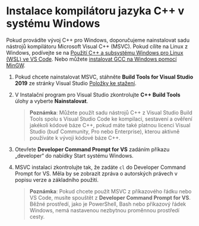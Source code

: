 <h1 data-loc-id="walkthrough.windows.install.compiler">Instalace kompilátoru jazyka C++ v systému Windows</h1>
<p data-loc-id="walkthrough.windows.text1">Pokud provádíte vývoj C++ pro Windows, doporučujeme nainstalovat sadu nástrojů kompilátoru Microsoft Visual C++ (MSVC). Pokud cílíte na Linux z Windows, podívejte se na <a href="https://code.visualstudio.com/docs/cpp/config-wsl" data-loc-id="walkthrough.windows.link.title1">Použití C++ a subsystému Windows pro Linux (WSL) ve VS Code</a>. Nebo můžete <a href="https://code.visualstudio.com/docs/cpp/config-mingw" data-loc-id="walkthrough.windows.link.title2">instalovat GCC na Windows pomocí MinGW</a>.</p>
<ol>
<li><p data-loc-id="walkthrough.windows.text2">Pokud chcete nainstalovat MSVC, stáhněte <strong data-loc-id="walkthrough.windows.build.tools1">Build Tools for Visual Studio 2019</strong> ze stránky Visual Studio <a href="https://visualstudio.microsoft.com/downloads/#build-tools-for-visual-studio-2019" data-loc-id="walkthrough.windows.link.downloads">Položky ke stažení</a>.</p>
</li>
<li><p data-loc-id="walkthrough.windows.text3">V Instalační program pro Visual Studio zkontrolujte <strong data-loc-id="walkthrough.windows.build.tools2">C++ Build Tools</strong> úlohy a vyberte <strong data-loc-id="walkthrough.windows.link.install">Nainstalovat</strong>.</p>
<blockquote>
<p><strong data-loc-id="walkthrough.windows.note1">Poznámka</strong>: <span data-loc-id="walkthrough.windows.note1.text">Můžete použít sadu nástrojů C++ z Visual Studio Build Tools spolu s Visual Studio Code ke kompilaci, sestavení a ověření jakékoli kódové báze C++, pokud máte také platnou licenci Visual Studio (buď Community, Pro nebo Enterprise), kterou aktivně používáte k vývoji kódové báze C++.</span></p>
</blockquote>
</li>
<li><p data-loc-id="walkthrough.windows.open.command.prompt">Otevřete <strong data-loc-id="walkthrough.windows.command.prompt.name1">Developer Command Prompt for VS</strong> zadáním příkazu „developer“ do nabídky Start systému Windows.</p>
</li>
<li><p data-loc-id="walkthrough.windows.check.install">MSVC instalaci zkontrolujte tak, že zadáte <code>cl</code> do Developer Command Prompt for VS. Měla by se zobrazit zpráva o autorských právech v popisu verze a základního použití.</p>
<blockquote>
<p><strong data-loc-id="walkthrough.windows.note2">Poznámka</strong>: <span data-loc-id="walkthrough.windows.note2.text">Pokud chcete použít MSVC z příkazového řádku nebo VS Code, musíte spouštět z <strong data-loc-id="walkthrough.windows.command.prompt.name2">Developer Command Prompt for VS</strong>. Běžné prostředí, jako je <span>PowerShell</span>, <span>Bash</span> nebo příkazový řádek Windows, nemá nastavenou nezbytnou proměnnou prostředí cesty.</span></p>
</blockquote>
</li>
</ol>
